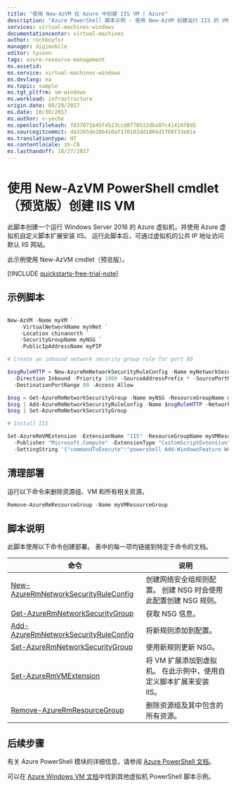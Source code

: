 ```yaml
---
title: "使用 New-AzVM 在 Azure 中创建 IIS VM | Azure"
description: "Azure PowerShell 脚本示例 - 使用 New-AzVM 创建运行 IIS 的 VM。"
services: virtual-machines-windows
documentationcenter: virtual-machines
author: rockboyfor
manager: digimobile
editor: tysonn
tags: azure-resource-management
ms.assetid: 
ms.service: virtual-machines-windows
ms.devlang: na
ms.topic: sample
ms.tgt_pltfrm: vm-windows
ms.workload: infrastructure
origin.date: 09/29/2017
ms.date: 10/30/2017
ms.author: v-yeche
ms.openlocfilehash: f837071b45f4523ccd8770532dba87c41410f8d5
ms.sourcegitcommit: da3265de286410af170183dd1804d1f08f33e01e
ms.translationtype: HT
ms.contentlocale: zh-CN
ms.lasthandoff: 10/27/2017
---
```

# <a name="create-an-iis-vm-using-the-new-azvm-powershell-cmdlet-preview"></a>使用 New-AzVM PowerShell cmdlet（预览版）创建 IIS VM

此脚本创建一个运行 Windows Server 2016 的 Azure 虚拟机，并使用 Azure 虚拟机自定义脚本扩展安装 IIS。 运行此脚本后，可通过虚拟机的公共 IP 地址访问默认 IIS 网站。 

此示例使用 New-AzVM cmdlet（预览版）。 

[!INCLUDE [quickstarts-free-trial-note](../../../includes/quickstarts-free-trial-note.md)]

<!-- Not Available [!INCLUDE [cloud-shell-powershell.md](../../../includes/cloud-shell-powershell.md)]-->

## <a name="sample-script"></a>示例脚本

```powershell

New-AzVM -Name myVM `
    -VirtualNetworkName myVNet `
    -Location chinanorth `
    -SecurityGroupName myNSG `
    -PublicIpAddressName myPIP

# Create an inbound network security group rule for port 80

$nsgRuleHTTP = New-AzureRmNetworkSecurityRuleConfig -Name myNetworkSecurityGroupRuleHTTP  -Protocol Tcp `
  -Direction Inbound -Priority 1000 -SourceAddressPrefix * -SourcePortRange * -DestinationAddressPrefix * `
  -DestinationPortRange 80 -Access Allow

$nsg = Get-AzureRmNetworkSecurityGroup -Name myNSG -ResourceGroupName myVMResourceGroup
$nsg | Add-AzureRmNetworkSecurityRuleConfig -Name $nsgRuleHTTP -NetworkSecurityGroup myNSG 
$nsg | Set-AzureRmNetworkSecurityGroup

# Install IIS

Set-AzureRmVMExtension -ExtensionName "IIS" -ResourceGroupName myVMResourceGroup -VMName myVM `
  -Publisher "Microsoft.Compute" -ExtensionType "CustomScriptExtension" -TypeHandlerVersion 1.4 `
  -SettingString '{"commandToExecute":"powershell Add-WindowsFeature Web-Server"}' -Location chinanorth

```

## <a name="clean-up-deployment"></a>清理部署 

运行以下命令来删除资源组、VM 和所有相关资源。

```powershell
Remove-AzureRmResourceGroup -Name myVMResourceGroup
```

## <a name="script-explanation"></a>脚本说明

此脚本使用以下命令创建部署。 表中的每一项均链接到特定于命令的文档。

| 命令 | 说明 |
|---|---|
| [New-AzureRmNetworkSecurityRuleConfig](https://docs.microsoft.com/powershell/module/azurerm.network/new-azurermnetworksecurityruleconfig) | 创建网络安全组规则配置。 创建 NSG 时会使用此配置创建 NSG 规则。 |
| [Get-AzureRmNetworkSecurityGroup](https://docs.microsoft.com/powershell/module/azurerm.network/get-azurermnetworksecuritygroup) | 获取 NSG 信息。 |
| [Add-AzureRmNetworkSecurityRuleConfig](https://docs.microsoft.com/powershell/module/azurerm.network/add-azurermnetworksecurityruleconfig) | 将新规则添加到配置。 |
| [Set-AzureRmNetworkSecurityGroup](https://docs.microsoft.com/powershell/module/azurerm.network/Set-AzureRmNetworkSecurityGroup) | 使用新规则更新 NSG。 |
| [Set-AzureRmVMExtension](https://docs.microsoft.com/powershell/module/azurerm.compute/set-azurermvmextension) | 将 VM 扩展添加到虚拟机。 在此示例中，使用自定义脚本扩展来安装 IIS。 |
|[Remove-AzureRmResourceGroup](https://docs.microsoft.com/powershell/module/azurerm.resources/remove-azurermresourcegroup) | 删除资源组及其中包含的所有资源。 |

## <a name="next-steps"></a>后续步骤

有关 Azure PowerShell 模块的详细信息，请参阅 [Azure PowerShell 文档](https://docs.microsoft.com/powershell/azure/overview)。

可以在 [Azure Windows VM 文档](../windows/powershell-samples.md?toc=%2fvirtual-machines%2fwindows%2ftoc.json)中找到其他虚拟机 PowerShell 脚本示例。
<!--Update_Description: new articles on create IIS auto-->
